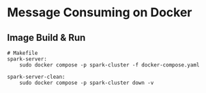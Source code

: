# Message Consuming on Docker

## Image Build & Run
```shell
# Makefile
spark-server:
	sudo docker compose -p spark-cluster -f docker-compose.yaml

spark-server-clean:
	sudo docker compose -p spark-cluster down -v
```
